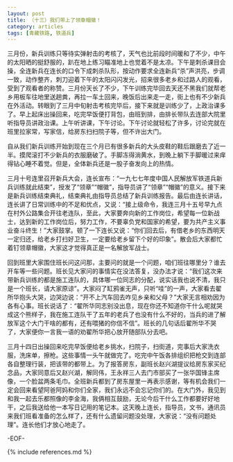 ```yaml
---
layout: post
title: （十三）我们带上了领章帽徽！
category: articles
tags: [青藏铁路, 铁道兵]
---
```


三月份，新兵训练只等待实弹射击的考核了，天气也比前段时间暖和了不少，中午的太阳晒的挺舒服的，趴在地上练习瞄准地上也觉着不是太凉。下午是刺杀课目会操，全连新兵在连长的口令下成刺杀队形，按动作要求全连新兵“杀”声洪亮，步调一致，动作整齐，刺刀迎着下午的太阳闪闪发光，招来很多老乡和过路人的观看，受到了观看者的称赞。三月份天长了不少，下午训练完毕回去天还不黑我们就帮老乡用板车往地里送趟粪，再拉一车土回来，晚饭后出来走一走，街上也有不少新兵在外活动。转眼到了三月中旬射击考核完毕后，接下来就是训练少了，上政治课多了。早上起床出操回来，吃完早饭便打背包，由班到排，由排长带队去连部大院里听指导员讲政治课。上午听讲课，下午讨论。下午讨论就轻松了许多，讨论完就在班里拉家常，写家信，给房东扫扫院子等，但不许出大门。

自从我们新兵训练开始到现在三个月已有很多新兵的大头皮鞋的鞋后跟磨去了近一半。摸爬滚打不少新兵的衣服磨破了。手脚冻得淌黄水，到晚上躺下手脚暖过来痒得钻心睡不着觉。但是，全体新兵还是一股子奋发向上的热情。

三月十号连里召开新兵大会，连长宣布：“一九七七年度中国人民解放军铁道兵新兵训练就此结束”，授发了“领章”“帽徽”，指导员讲了“领章”“帽徽”的意义。接下来是新兵训练结束典礼，结束典礼由指导员总结了新兵训练报告。最后由连长讲话，连长讲了日常训练中的不足和优点，又说：“接上级命令，我连三月十五号早九点在村外公路集合开往老连队，至此，大家要奔向新的工作岗位，希望每一位新战士，达到新的工作岗位后，努力工作，不要辜负党和国家的希望，要为共产主义事业奋斗终生！”大家鼓掌。顿了一下连长又说：“你们回去后，有借老乡的东西明天一定归还，给老乡打扫好卫生，一定要给老乡留下个好的印象”。散会后大家都忙着钉领章帽徽，大家这才觉得真正是一名解放军战士。

回到班里大家围住班长问这问那，主要问的就是一个问题，咱们班往哪里分？谁去开车等一些问题。班长见大家问的事情实在没法答复，没办法才说：“我们这次来带新兵训练的都是施工连队的，具体哪一位同志的分配，说实话我也说不清，我只是一个班长，请大家原谅”。大家闷了缸鸦雀无声，只听“哇”的一声，大家看去翟所华抱头大哭，边哭边说：“开不上汽车回去咋见乡亲和父母？”大家无言相劝因为各有心事。班长说话了：“翟所华同志别没出息，现在你还不知道你干什么呢就哭成这个熊样子，我在施工连队干了五年的老兵了也没有什么不好的，当兵的进了解放军这个大门干啥的都有，还有喂猪的你信不信”。班长的几句话后翟所华不哭了，大家便你一言我一语的劝翟所华把心放开随部队分去吧。

三月十四日出操回来吃完早饭便给老乡挑水，扫院子，扫街道，完事后大家洗衣服，洗床单，擦枪。这些事情一头午就做完了。吃完中午饭各排组织把枪交到连部各自整理行装，把该带的都带上。为了报答房东，副班长赵兴湖提议给房东家买纪念品，大家同意后又赵兴湖，解同伟，王永祥三人去门市部买了一张华国锋主席像，一个脸盆两条毛巾。全班新兵都到了房东屋里一再表示感谢，等有机会我们一定会回来看望阿爸阿妈和你们全家，我们永远不会忘记你们的。在大门外，我见到和我一起去乐都照像的李金海，我俩相互鼓励，无论今后干什么工作都要好好地干，之后我送给他一本写日记用的笔记本。这天晚上连长，指导员，文书，通讯员来我们班看准备的怎么样了，还有什么遗留问题没处理，大家说：“没有问题处理”。连长他们才放心地走了。

-EOF-

{% include references.md %}
